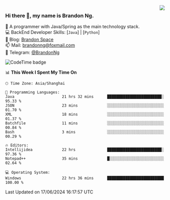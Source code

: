 <img  align="right" src="https://github-readme-stats-brandon0824.vercel.app/api/top-langs/?username=brandon0824&layout=compact">

### Hi there 👋, my name is Brandon Ng.

🌱 A programmer with Java/Spring as the main technology stack.  
💻 BackEnd Developer Skills: [`Java`] | [`Python`]  
📝 Blog: [Brandon Space](https://brandonng.tech)  
📫 Mail: brandonng@foxmail.com  
📰 Telegram: [@BrandonNg](https://t.me/BrandonNg24)  

![CodeTime badge](https://img.shields.io/endpoint?style=flat-square&url=https%3A%2F%2Fapi.codetime.dev%2Fshield%3Fid%3D128%26project%3D%26in%3D604800000)

<!--START_SECTION:waka-->
📊 **This Week I Spent My Time On** 

```text
🕑︎ Time Zone: Asia/Shanghai

💬 Programming Languages: 
Java                     21 hrs 32 mins      ████████████████████████░   95.33 % 
JSON                     23 mins             ░░░░░░░░░░░░░░░░░░░░░░░░░   01.70 % 
XML                      18 mins             ░░░░░░░░░░░░░░░░░░░░░░░░░   01.37 % 
Batchfile                11 mins             ░░░░░░░░░░░░░░░░░░░░░░░░░   00.84 % 
Bash                     3 mins              ░░░░░░░░░░░░░░░░░░░░░░░░░   00.29 % 

🔥 Editors: 
Intellijidea             22 hrs              ████████████████████████░   97.36 % 
Notepad++                35 mins             █░░░░░░░░░░░░░░░░░░░░░░░░   02.64 % 

💻 Operating System: 
Windows                  22 hrs 36 mins      █████████████████████████   100.00 % 
```


 Last Updated on 17/06/2024 16:17:57 UTC
<!--END_SECTION:waka-->
